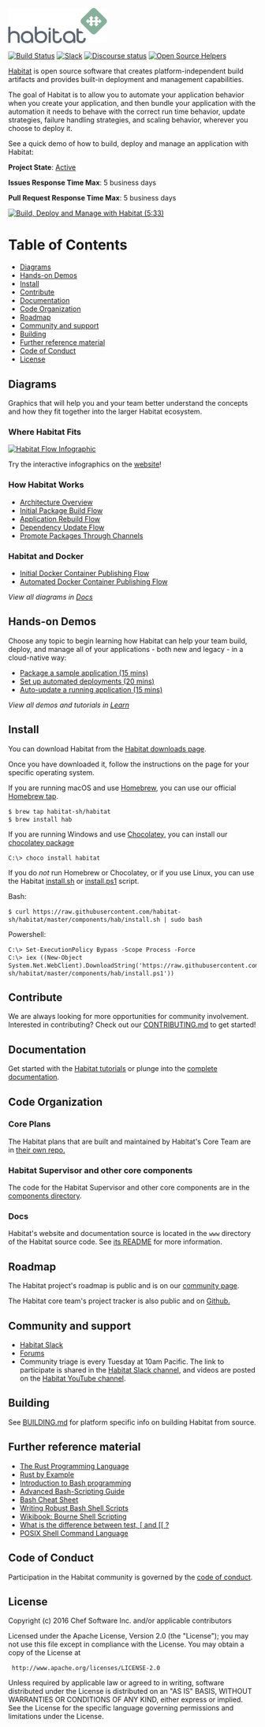 <img src="https://github.com/habitat-sh/habitat/blob/master/www/source/images/habitat-logo.png" width="200">

[![Build Status](https://badge.buildkite.com/f527cd3d7851756ed1a5f6ec463dd41e7145f7941fd932672a.svg)](https://buildkite.com/chef/habitat-sh-habitat-master-verify?branch=master)
[![Slack](http://slack.habitat.sh/badge.svg)](http://slack.habitat.sh/)
[![Discourse status](https://img.shields.io/discourse/https/meta.discourse.org/status.svg?style=flat)](https://forums.habitat.sh)
[![Open Source Helpers](https://www.codetriage.com/habitat-sh/habitat/badges/users.svg)](https://www.codetriage.com/habitat-sh/habitat)



[Habitat](http://habitat.sh) is open source software that creates platform-independent build artifacts and provides built-in deployment and management capabilities.

The goal of Habitat is to allow you to automate your application behavior when you create your application, and then bundle your application with the automation it needs to behave with the correct run time behavior, update strategies, failure handling strategies, and scaling behavior, wherever you choose to deploy it.

See a quick demo of how to build, deploy and manage an application with Habitat:

**Project State**: [Active](https://github.com/chef/chef-oss-practices/blob/master/repo-management/repo-states.md#active)

**Issues Response Time Max**: 5 business days

**Pull Request Response Time Max**: 5 business days

[![Build, Deploy and Manage with Habitat (5:33)](images/overview-youtube-image.jpg)](http://www.youtube.com/watch?v=VW1DwDezlqM)

# Table of Contents
* [Diagrams](#diagrams)
* [Hands-on Demos](#hands-on-demos)
* [Install](#install)
* [Contribute](#contribute)
* [Documentation](#documentation)
* [Code Organization](#code-organization)
* [Roadmap](#roadmap)
* [Community and support](#community-and-support)
* [Building](#building)
* [Further reference material](#further-reference-material)
* [Code of Conduct](#code-of-conduct)
* [License](#license)

## Diagrams
Graphics that will help you and your team better understand the concepts and how they fit together into the larger Habitat ecosystem.
### Where Habitat Fits

[![Habitat Flow Infographic](images/habitat-flow-infographic.png)](http://habitat.sh#reference-diagram)

Try the interactive infographics on the [website](http://habitat.sh#reference-diagram)!

### How Habitat Works
* [Architecture Overview](https://github.com/habitat-sh/habitat/raw/master/www/source/images/infographics/habitat-architecture-overview.png)
* [Initial Package Build Flow](https://github.com/habitat-sh/habitat/raw/master/www/source/images/infographics/habitat-initial-package-build-flow.png)
* [Application Rebuild Flow](https://github.com/habitat-sh/habitat/raw/master/www/source/images/infographics/habitat-application-rebuild-flow.png)
* [Dependency Update Flow](https://github.com/habitat-sh/habitat/raw/master/www/source/images/infographics/habitat-dependency-update-flow.png)
* [Promote Packages Through Channels](https://github.com/habitat-sh/habitat/raw/master/www/source/images/infographics/habitat-promote-packages-through-channels.png)

### Habitat and **Docker**
* [Initial Docker Container Publishing Flow](https://github.com/habitat-sh/habitat/raw/master/www/source/images/infographics/habitat-initial-docker-container-publishing-flow.png)
* [Automated Docker Container Publishing Flow](https://github.com/habitat-sh/habitat/raw/master/www/source/images/infographics/habitat-automated-docker-container-publishing-flow.png)

*View all diagrams in [Docs](https://www.habitat.sh/docs/diagrams/)*

## Hands-on Demos
Choose any topic to begin learning how Habitat can help your team build, deploy, and manage all of your applications - both new and legacy - in a cloud-native way:
* [Package a sample application (15 mins)](https://www.habitat.sh/demo/packaging-system/steps/1/)
* [Set up automated deployments (20 mins)](https://www.habitat.sh/demo/build-system/steps/1/)
* [Auto-update a running application (15 mins)](https://www.habitat.sh/demo/process-supervisor/steps/1/)

*View all demos and tutorials in [Learn](https://www.habitat.sh/learn/)*


## Install

You can download Habitat from the [Habitat downloads page](https://www.habitat.sh/docs/install-habitat/).

Once you have downloaded it, follow the instructions on the page for your specific operating system.

If you are running macOS and use [Homebrew](https://brew.sh), you can use our official [Homebrew tap](https://github.com/habitat-sh/homebrew-habitat).
```
$ brew tap habitat-sh/habitat
$ brew install hab
```

If you are running Windows and use [Chocolatey](https://chocolatey.org), you can install our [chocolatey package](https://chocolatey.org/packages/habitat)
```
C:\> choco install habitat
```

If you do _not_ run Homebrew or Chocolatey, or if you use Linux, you can use the Habitat [install.sh](https://github.com/habitat-sh/habitat/blob/master/components/hab/install.sh) or [install.ps1](https://github.com/habitat-sh/habitat/blob/master/components/hab/install.ps1) script.

Bash:
```
$ curl https://raw.githubusercontent.com/habitat-sh/habitat/master/components/hab/install.sh | sudo bash
```

Powershell:
```
C:\> Set-ExecutionPolicy Bypass -Scope Process -Force
C:\> iex ((New-Object System.Net.WebClient).DownloadString('https://raw.githubusercontent.com/habitat-sh/habitat/master/components/hab/install.ps1'))
```

## Contribute

We are always looking for more opportunities for community involvement. Interested in contributing? Check out our [CONTRIBUTING.md](CONTRIBUTING.md) to get started!

## Documentation

Get started with the [Habitat tutorials](https://www.habitat.sh/learn/) or plunge into the [complete documentation](https://www.habitat.sh/docs/).

## Code Organization

### Core Plans

The Habitat plans that are built and maintained by Habitat's Core Team are in [their own repo.](https://github.com/habitat-sh/core-plans)

### Habitat Supervisor and other core components

The code for the Habitat Supervisor and other core components are in the [components directory](https://github.com/habitat-sh/habitat/tree/master/components).

### Docs

Habitat's website and documentation source is located in the `www` directory of the Habitat source code. See [its README](www/README.md) for more information.

## Roadmap

The Habitat project's roadmap is public and is on our [community page](https://www.habitat.sh/community/).

The Habitat core team's project tracker is also public and on [Github.](https://github.com/habitat-sh/habitat/projects/1)

## Community and support

* [Habitat Slack](http://slack.habitat.sh)
* [Forums](https://forums.habitat.sh)
* Community triage is every Tuesday at 10am Pacific. The link to participate is shared in the [Habitat Slack channel](http://slack.habitat.sh), and videos are posted on the [Habitat YouTube channel](https://youtube.com/channel/UC0wJZeP2dfPZaDUPgvpVpSg).

## Building
See [BUILDING.md](BUILDING.md) for platform specific info on building Habitat from source.

## Further reference material

* [The Rust Programming Language](http://doc.rust-lang.org/book/)
* [Rust by Example](http://rustbyexample.com/)
* [Introduction to Bash programming](http://tldp.org/HOWTO/Bash-Prog-Intro-HOWTO.html)
* [Advanced Bash-Scripting Guide](http://www.tldp.org/LDP/abs/html/)
* [Bash Cheat Sheet](http://tldp.org/LDP/abs/html/refcards.html)
* [Writing Robust Bash Shell Scripts](http://www.davidpashley.com/articles/writing-robust-shell-scripts/)
* [Wikibook: Bourne Shell Scripting](https://en.wikibooks.org/wiki/Bourne_Shell_Scripting)
* [What is the difference between test, \[ and \[\[ ?](http://mywiki.wooledge.org/BashFAQ/031)
* [POSIX Shell Command Language](http://pubs.opengroup.org/onlinepubs/9699919799/utilities/V3_chap02.html)

## Code of Conduct
Participation in the Habitat community is governed by the [code of conduct](https://github.com/habitat-sh/habitat/blob/master/CODE_OF_CONDUCT.md).

## License

Copyright (c) 2016 Chef Software Inc. and/or applicable contributors

Licensed under the Apache License, Version 2.0 (the "License");
you may not use this file except in compliance with the License.
You may obtain a copy of the License at

     http://www.apache.org/licenses/LICENSE-2.0

Unless required by applicable law or agreed to in writing, software
distributed under the License is distributed on an "AS IS" BASIS,
WITHOUT WARRANTIES OR CONDITIONS OF ANY KIND, either express or implied.
See the License for the specific language governing permissions and
limitations under the License.
